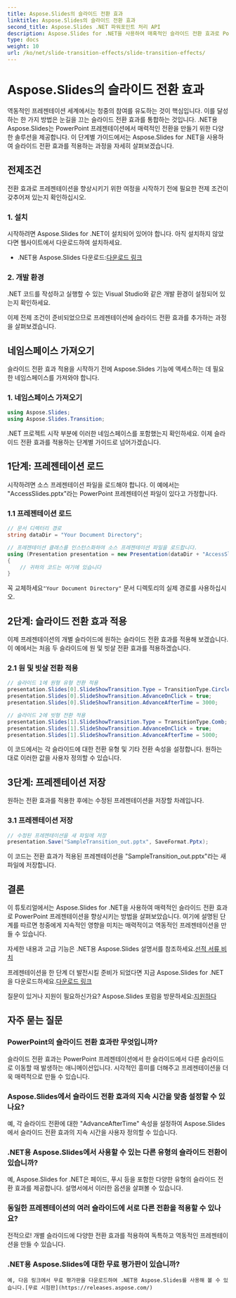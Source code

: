 ```yaml
---
title: Aspose.Slides의 슬라이드 전환 효과
linktitle: Aspose.Slides의 슬라이드 전환 효과
second_title: Aspose.Slides .NET 파워포인트 처리 API
description: Aspose.Slides for .NET을 사용하여 매혹적인 슬라이드 전환 효과로 PowerPoint 프레젠테이션을 향상하세요. 역동적인 애니메이션으로 청중의 관심을 사로잡으세요!
type: docs
weight: 10
url: /ko/net/slide-transition-effects/slide-transition-effects/
---
```

# Aspose.Slides의 슬라이드 전환 효과

역동적인 프레젠테이션 세계에서는 청중의 참여를 유도하는 것이 핵심입니다. 이를 달성하는 한 가지 방법은 눈길을 끄는 슬라이드 전환 효과를 통합하는 것입니다. .NET용 Aspose.Slides는 PowerPoint 프레젠테이션에서 매력적인 전환을 만들기 위한 다양한 솔루션을 제공합니다. 이 단계별 가이드에서는 Aspose.Slides for .NET을 사용하여 슬라이드 전환 효과를 적용하는 과정을 자세히 살펴보겠습니다.

## 전제조건

전환 효과로 프레젠테이션을 향상시키기 위한 여정을 시작하기 전에 필요한 전제 조건이 갖추어져 있는지 확인하십시오.

### 1. 설치

시작하려면 Aspose.Slides for .NET이 설치되어 있어야 합니다. 아직 설치하지 않았다면 웹사이트에서 다운로드하여 설치하세요.

-  .NET용 Aspose.Slides 다운로드:[다운로드 링크](https://releases.aspose.com/slides/net/)

### 2. 개발 환경

.NET 코드를 작성하고 실행할 수 있는 Visual Studio와 같은 개발 환경이 설정되어 있는지 확인하세요.

이제 전제 조건이 준비되었으므로 프레젠테이션에 슬라이드 전환 효과를 추가하는 과정을 살펴보겠습니다.

## 네임스페이스 가져오기

슬라이드 전환 효과 적용을 시작하기 전에 Aspose.Slides 기능에 액세스하는 데 필요한 네임스페이스를 가져와야 합니다.

### 1. 네임스페이스 가져오기

```csharp
using Aspose.Slides;
using Aspose.Slides.Transition;
```

.NET 프로젝트 시작 부분에 이러한 네임스페이스를 포함했는지 확인하세요. 이제 슬라이드 전환 효과를 적용하는 단계별 가이드로 넘어가겠습니다.

## 1단계: 프레젠테이션 로드

시작하려면 소스 프레젠테이션 파일을 로드해야 합니다. 이 예에서는 "AccessSlides.pptx"라는 PowerPoint 프레젠테이션 파일이 있다고 가정합니다.

### 1.1 프레젠테이션 로드

```csharp
// 문서 디렉터리 경로
string dataDir = "Your Document Directory";

// 프레젠테이션 클래스를 인스턴스화하여 소스 프레젠테이션 파일을 로드합니다.
using (Presentation presentation = new Presentation(dataDir + "AccessSlides.pptx"))
{
    // 귀하의 코드는 여기에 있습니다
}
```

 꼭 교체하세요`"Your Document Directory"` 문서 디렉토리의 실제 경로를 사용하십시오.

## 2단계: 슬라이드 전환 효과 적용

이제 프레젠테이션의 개별 슬라이드에 원하는 슬라이드 전환 효과를 적용해 보겠습니다. 이 예에서는 처음 두 슬라이드에 원 및 빗살 전환 효과를 적용하겠습니다.

### 2.1 원 및 빗살 전환 적용

```csharp
// 슬라이드 1에 원형 유형 전환 적용
presentation.Slides[0].SlideShowTransition.Type = TransitionType.Circle;
presentation.Slides[0].SlideShowTransition.AdvanceOnClick = true;
presentation.Slides[0].SlideShowTransition.AdvanceAfterTime = 3000;

// 슬라이드 2에 빗형 전환 적용
presentation.Slides[1].SlideShowTransition.Type = TransitionType.Comb;
presentation.Slides[1].SlideShowTransition.AdvanceOnClick = true;
presentation.Slides[1].SlideShowTransition.AdvanceAfterTime = 5000;
```

이 코드에서는 각 슬라이드에 대한 전환 유형 및 기타 전환 속성을 설정합니다. 원하는 대로 이러한 값을 사용자 정의할 수 있습니다.

## 3단계: 프레젠테이션 저장

원하는 전환 효과를 적용한 후에는 수정된 프레젠테이션을 저장할 차례입니다.

### 3.1 프레젠테이션 저장

```csharp
// 수정된 프레젠테이션을 새 파일에 저장
presentation.Save("SampleTransition_out.pptx", SaveFormat.Pptx);
```

이 코드는 전환 효과가 적용된 프레젠테이션을 "SampleTransition_out.pptx"라는 새 파일에 저장합니다.

## 결론

이 튜토리얼에서는 Aspose.Slides for .NET을 사용하여 매력적인 슬라이드 전환 효과로 PowerPoint 프레젠테이션을 향상시키는 방법을 살펴보았습니다. 여기에 설명된 단계를 따르면 청중에게 지속적인 영향을 미치는 매력적이고 역동적인 프레젠테이션을 만들 수 있습니다.

 자세한 내용과 고급 기능은 .NET용 Aspose.Slides 설명서를 참조하세요.[선적 서류 비치](https://reference.aspose.com/slides/net/)

 프레젠테이션을 한 단계 더 발전시킬 준비가 되었다면 지금 Aspose.Slides for .NET을 다운로드하세요.[다운로드 링크](https://releases.aspose.com/slides/net/)

 질문이 있거나 지원이 필요하신가요? Aspose.Slides 포럼을 방문하세요:[지원하다](https://forum.aspose.com/)

## 자주 묻는 질문

### PowerPoint의 슬라이드 전환 효과란 무엇입니까?
   슬라이드 전환 효과는 PowerPoint 프레젠테이션에서 한 슬라이드에서 다른 슬라이드로 이동할 때 발생하는 애니메이션입니다. 시각적인 흥미를 더해주고 프레젠테이션을 더욱 매력적으로 만들 수 있습니다.

### Aspose.Slides에서 슬라이드 전환 효과의 지속 시간을 맞춤 설정할 수 있나요?
   예, 각 슬라이드 전환에 대한 "AdvanceAfterTime" 속성을 설정하여 Aspose.Slides에서 슬라이드 전환 효과의 지속 시간을 사용자 정의할 수 있습니다.

### .NET용 Aspose.Slides에서 사용할 수 있는 다른 유형의 슬라이드 전환이 있습니까?
   예, Aspose.Slides for .NET은 페이드, 푸시 등을 포함한 다양한 유형의 슬라이드 전환 효과를 제공합니다. 설명서에서 이러한 옵션을 살펴볼 수 있습니다.

### 동일한 프레젠테이션의 여러 슬라이드에 서로 다른 전환을 적용할 수 있나요?
   전적으로! 개별 슬라이드에 다양한 전환 효과를 적용하여 독특하고 역동적인 프레젠테이션을 만들 수 있습니다.

### .NET용 Aspose.Slides에 대한 무료 평가판이 있습니까?
    예, 다음 링크에서 무료 평가판을 다운로드하여 .NET용 Aspose.Slides를 사용해 볼 수 있습니다.[무료 시험판](https://releases.aspose.com/)